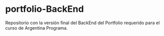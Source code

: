 # portfolio-BackEnd
Repositorio con la versión final del BackEnd del Portfolio requerido para el curso de Argentina Programa.
